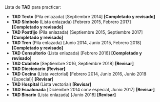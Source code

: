 Lista de **TAD** para practicar:
- **TAD Texto** (Pila enlazada) [Septiembre 2014] **[Completado y revisado]**
- **TAD Símbolo** (Lista enlazada) [Febrero 2015, Febrero 2017] **[Completado y revisado]**
- **TAD Postfijo** (Pila enlazada) [Septiembre 2015, Septiembre 2017] **[Completado y revisado]**
- **TAD Tren** (Pila enlazada) [Junio 2014, Junio 2015, Febrero 2018] **[Completado y revisado]**
- **TAD Consultorio** (Lista enlazada) [Febrero 2016] **[Completado y revisado]**
- **TAD Cubilete** [Septiembre 2016, Septiembre 2018] **[Revisar]**
- **TAD Diccionario** **[Revisar]**
- **TAD Cocina** (Lista vectorial) [Febrero 2014, Junio 2016, Junio 2018 (Especial)] **[Revisar]**
- **TAD Hospital** (Lista vectorial) **[Revisar]**
- **TAD Escalonada** [Diciembre 2014 conv especial, Junio 2017] **[Revisar]**
- **TAD Binario** (Lista enlazada) [Junio 2018] **[Revisar]**
